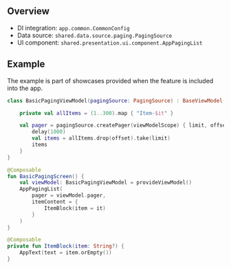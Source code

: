 ## Overview

- DI integration: `app.common.CommonConfig`
- Data source: `shared.data.source.paging.PagingSource`
- UI component: `shared.presentation.ui.component.AppPagingList`

## Example

The example is part of showcases provided when the feature is included into the app.

```kotlin
class BasicPagingViewModel(pagingSource: PagingSource) : BaseViewModel() {

    private val allItems = (1..300).map { "Item-$it" }

    val pager = pagingSource.createPager(viewModelScope) { limit, offset ->
        delay(1000)
        val items = allItems.drop(offset).take(limit)
        items
    }
}

@Composable
fun BasicPagingScreen() {
    val viewModel: BasicPagingViewModel = provideViewModel()
    AppPagingList(
        pager = viewModel.pager,
        itemContent = {
            ItemBlock(item = it)
        }
    )
}

@Composable
private fun ItemBlock(item: String?) {
    AppText(text = item.orEmpty())
}
```